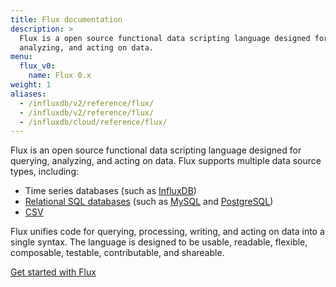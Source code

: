 ```yaml
---
title: Flux documentation
description: >
  Flux is a open source functional data scripting language designed for querying,
  analyzing, and acting on data.
menu:
  flux_v0:
    name: Flux 0.x
weight: 1
aliases:
  - /influxdb/v2/reference/flux/
  - /influxdb/v2/reference/flux/
  - /influxdb/cloud/reference/flux/
---
```


Flux is an open source functional data scripting language designed for querying,
analyzing, and acting on data.
Flux supports multiple data source types, including:

- Time series databases (such as [InfluxDB](/flux/v0/query-data/influxdb/))
- [Relational SQL databases](/flux/v0/query-data/sql/)
  (such as [MySQL](/flux/v0/query-data/sql/mysql/) and [PostgreSQL](/flux/v0/query-data/sql/postgresql/))
- [CSV](/flux/v0/query-data/csv/)
<!-- - **Prometheus-formatted metrics** from HTTP-accessible endpoints -->

Flux unifies code for querying, processing, writing, and acting on data into a single syntax.
The language is designed to be usable, readable, flexible, composable, testable, contributable, and shareable.

<a href="/flux/v0/get-started/" class="btn">Get started with Flux</a>
